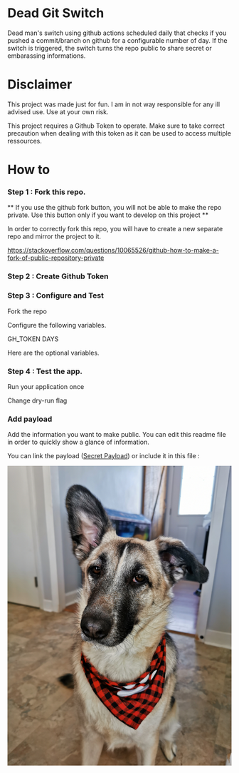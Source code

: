 Dead Git Switch
===

Dead man's switch using github actions scheduled daily that checks if you pushed a commit/branch on github for a configurable number of day. If the switch is triggered, the switch turns the repo public to share secret or embarassing informations. 

# Disclaimer

This project was made just for fun. I am in not way responsible for any ill advised use. Use at your own risk.

This project requires a Github Token to operate. Make sure to take correct precaution when dealing with this token as it can be used to access multiple ressources.

# How to

### Step 1 : Fork this repo.

** If you use the github fork button, you will not be able to make the repo private. Use this button only if you want to develop on this project **

In order to correctly fork this repo, you will have to create a new separate repo and mirror the project to it. 

<!-- TODO: add steps to clone -->
https://stackoverflow.com/questions/10065526/github-how-to-make-a-fork-of-public-repository-private

### Step 2 : Create Github Token


### Step 3 : Configure and Test

Fork the repo

Configure the following variables.

GH_TOKEN
DAYS

Here are the optional variables.


### Step 4 : Test the app. 

Run your application once

Change dry-run flag 

### Add payload
    
Add the information you want to make public. You can edit this readme file in order to quickly show a glance of information. 

You can link the payload ([Secret Payload](img/secret_payload.jpg)) or include it in this file :

![Luna](img/secret_payload.jpg)

